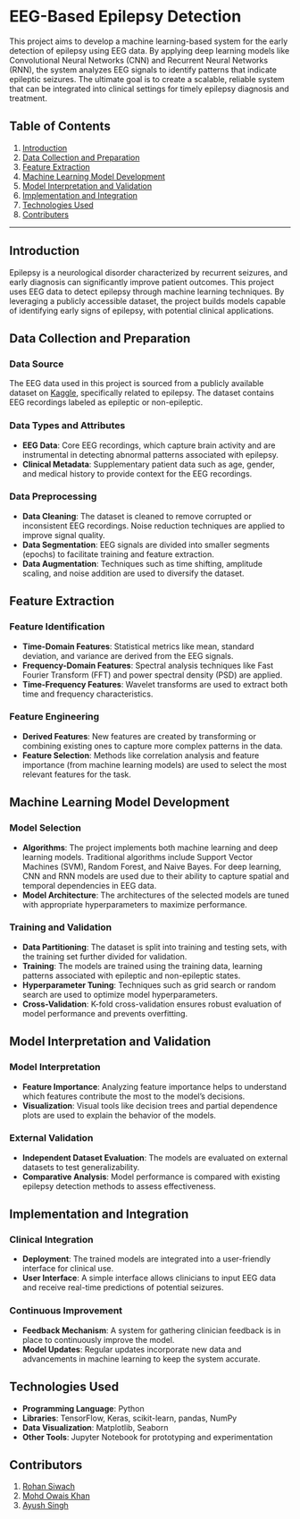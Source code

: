 # EEG-Based Epilepsy Detection

This project aims to develop a machine learning-based system for the early detection of epilepsy using EEG data. By applying deep learning models like Convolutional Neural Networks (CNN) and Recurrent Neural Networks (RNN), the system analyzes EEG signals to identify patterns that indicate epileptic seizures. The ultimate goal is to create a scalable, reliable system that can be integrated into clinical settings for timely epilepsy diagnosis and treatment.

## Table of Contents
1. [Introduction](#introduction)
2. [Data Collection and Preparation](#data-collection-and-preparation)
3. [Feature Extraction](#feature-extraction)
4. [Machine Learning Model Development](#machine-learning-model-development)
5. [Model Interpretation and Validation](#model-interpretation-and-validation)
6. [Implementation and Integration](#implementation-and-integration)
7. [Technologies Used](#technologies-used)
8. [Contributers](#contributer)


---

## Introduction
Epilepsy is a neurological disorder characterized by recurrent seizures, and early diagnosis can significantly improve patient outcomes. This project uses EEG data to detect epilepsy through machine learning techniques. By leveraging a publicly accessible dataset, the project builds models capable of identifying early signs of epilepsy, with potential clinical applications.

## Data Collection and Preparation
### Data Source
The EEG data used in this project is sourced from a publicly available dataset on [Kaggle](https://www.kaggle.com/datasets/harunshimanto/epileptic-seizure-recognition), specifically related to epilepsy. The dataset contains EEG recordings labeled as epileptic or non-epileptic.

### Data Types and Attributes
- **EEG Data**: Core EEG recordings, which capture brain activity and are instrumental in detecting abnormal patterns associated with epilepsy.
- **Clinical Metadata**: Supplementary patient data such as age, gender, and medical history to provide context for the EEG recordings.

### Data Preprocessing
- **Data Cleaning**: The dataset is cleaned to remove corrupted or inconsistent EEG recordings. Noise reduction techniques are applied to improve signal quality.
- **Data Segmentation**: EEG signals are divided into smaller segments (epochs) to facilitate training and feature extraction.
- **Data Augmentation**: Techniques such as time shifting, amplitude scaling, and noise addition are used to diversify the dataset.

## Feature Extraction
### Feature Identification
- **Time-Domain Features**: Statistical metrics like mean, standard deviation, and variance are derived from the EEG signals.
- **Frequency-Domain Features**: Spectral analysis techniques like Fast Fourier Transform (FFT) and power spectral density (PSD) are applied.
- **Time-Frequency Features**: Wavelet transforms are used to extract both time and frequency characteristics.

### Feature Engineering
- **Derived Features**: New features are created by transforming or combining existing ones to capture more complex patterns in the data.
- **Feature Selection**: Methods like correlation analysis and feature importance (from machine learning models) are used to select the most relevant features for the task.

## Machine Learning Model Development
### Model Selection
- **Algorithms**: The project implements both machine learning and deep learning models. Traditional algorithms include Support Vector Machines (SVM), Random Forest, and Naive Bayes. For deep learning, CNN and RNN models are used due to their ability to capture spatial and temporal dependencies in EEG data.
- **Model Architecture**: The architectures of the selected models are tuned with appropriate hyperparameters to maximize performance.

### Training and Validation
- **Data Partitioning**: The dataset is split into training and testing sets, with the training set further divided for validation.
- **Training**: The models are trained using the training data, learning patterns associated with epileptic and non-epileptic states.
- **Hyperparameter Tuning**: Techniques such as grid search or random search are used to optimize model hyperparameters.
- **Cross-Validation**: K-fold cross-validation ensures robust evaluation of model performance and prevents overfitting.

## Model Interpretation and Validation
### Model Interpretation
- **Feature Importance**: Analyzing feature importance helps to understand which features contribute the most to the model’s decisions.
- **Visualization**: Visual tools like decision trees and partial dependence plots are used to explain the behavior of the models.

### External Validation
- **Independent Dataset Evaluation**: The models are evaluated on external datasets to test generalizability.
- **Comparative Analysis**: Model performance is compared with existing epilepsy detection methods to assess effectiveness.

## Implementation and Integration
### Clinical Integration
- **Deployment**: The trained models are integrated into a user-friendly interface for clinical use.
- **User Interface**: A simple interface allows clinicians to input EEG data and receive real-time predictions of potential seizures.

### Continuous Improvement
- **Feedback Mechanism**: A system for gathering clinician feedback is in place to continuously improve the model.
- **Model Updates**: Regular updates incorporate new data and advancements in machine learning to keep the system accurate.

## Technologies Used
- **Programming Language**: Python
- **Libraries**: TensorFlow, Keras, scikit-learn, pandas, NumPy
- **Data Visualization**: Matplotlib, Seaborn
- **Other Tools**: Jupyter Notebook for prototyping and experimentation

## Contributors
1. [Rohan Siwach]([https://github.com/RoHan-Siwach])
2. [Mohd Owais Khan](https://github.com/owaiskhan5155)
3. [Ayush Singh](https://github.com/SINGH01751)
